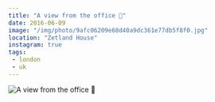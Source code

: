 ```yaml
---
title: "A view from the office 🏢"
date: 2016-06-09
image: "/img/photo/9afc06209e68d40a9dc361e77db5f8f0.jpg"
location: "Zetland House"
instagram: true
tags:
 - london
 - uk
---
```


![A view from the office 🏢](/img/photo/9afc06209e68d40a9dc361e77db5f8f0.jpg)
